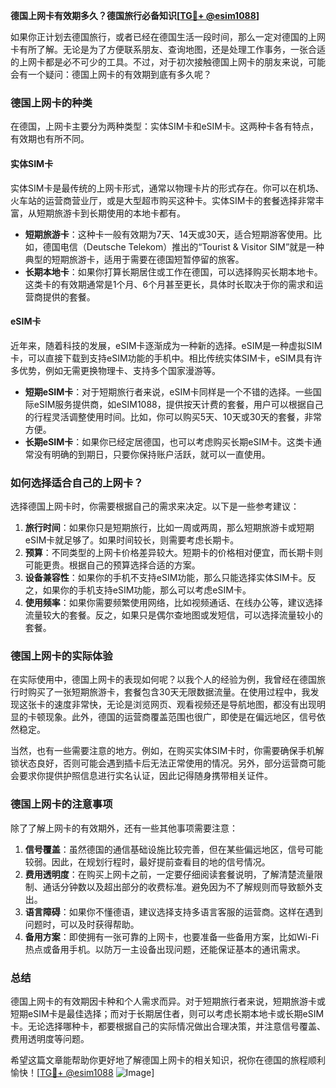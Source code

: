 **德国上网卡有效期多久？德国旅行必备知识[[TG💪+ @esim1088](https://t.me/s/esim1088)]**

如果你正计划去德国旅行，或者已经在德国生活一段时间，那么一定对德国的上网卡有所了解。无论是为了方便联系朋友、查询地图，还是处理工作事务，一张合适的上网卡都是必不可少的工具。不过，对于初次接触德国上网卡的朋友来说，可能会有一个疑问：德国上网卡的有效期到底有多久呢？

### 德国上网卡的种类

在德国，上网卡主要分为两种类型：实体SIM卡和eSIM卡。这两种卡各有特点，有效期也有所不同。

#### 实体SIM卡

实体SIM卡是最传统的上网卡形式，通常以物理卡片的形式存在。你可以在机场、火车站的运营商营业厅，或是大型超市购买这种卡。实体SIM卡的套餐选择非常丰富，从短期旅游卡到长期使用的本地卡都有。

- **短期旅游卡**：这种卡一般有效期为7天、14天或30天，适合短期游客使用。比如，德国电信（Deutsche Telekom）推出的“Tourist & Visitor SIM”就是一种典型的短期旅游卡，适用于需要在德国短暂停留的旅客。
- **长期本地卡**：如果你打算长期居住或工作在德国，可以选择购买长期本地卡。这类卡的有效期通常是1个月、6个月甚至更长，具体时长取决于你的需求和运营商提供的套餐。

#### eSIM卡

近年来，随着科技的发展，eSIM卡逐渐成为一种新的选择。eSIM是一种虚拟SIM卡，可以直接下载到支持eSIM功能的手机中。相比传统实体SIM卡，eSIM具有许多优势，例如无需更换物理卡、支持多个国家漫游等。

- **短期eSIM卡**：对于短期旅行者来说，eSIM卡同样是一个不错的选择。一些国际eSIM服务提供商，如eSIM1088，提供按天计费的套餐，用户可以根据自己的行程灵活调整使用时间。比如，你可以购买5天、10天或30天的套餐，非常方便。
- **长期eSIM卡**：如果你已经定居德国，也可以考虑购买长期eSIM卡。这类卡通常没有明确的到期日，只要你保持账户活跃，就可以一直使用。

### 如何选择适合自己的上网卡？

选择德国上网卡时，你需要根据自己的需求来决定。以下是一些参考建议：

1. **旅行时间**：如果你只是短期旅行，比如一周或两周，那么短期旅游卡或短期eSIM卡就足够了。如果时间较长，则需要考虑长期卡。
2. **预算**：不同类型的上网卡价格差异较大。短期卡的价格相对便宜，而长期卡则可能更贵。根据自己的预算选择合适的方案。
3. **设备兼容性**：如果你的手机不支持eSIM功能，那么只能选择实体SIM卡。反之，如果你的手机支持eSIM功能，那么可以考虑eSIM卡。
4. **使用频率**：如果你需要频繁使用网络，比如视频通话、在线办公等，建议选择流量较大的套餐。反之，如果只是偶尔查地图或发短信，可以选择流量较小的套餐。

### 德国上网卡的实际体验

在实际使用中，德国上网卡的表现如何呢？以我个人的经验为例，我曾经在德国旅行时购买了一张短期旅游卡，套餐包含30天无限数据流量。在使用过程中，我发现这张卡的速度非常快，无论是浏览网页、观看视频还是导航地图，都没有出现明显的卡顿现象。此外，德国的运营商覆盖范围也很广，即使是在偏远地区，信号依然稳定。

当然，也有一些需要注意的地方。例如，在购买实体SIM卡时，你需要确保手机解锁状态良好，否则可能会遇到插卡后无法正常使用的情况。另外，部分运营商可能会要求你提供护照信息进行实名认证，因此记得随身携带相关证件。

### 德国上网卡的注意事项

除了了解上网卡的有效期外，还有一些其他事项需要注意：

1. **信号覆盖**：虽然德国的通信基础设施比较完善，但在某些偏远地区，信号可能较弱。因此，在规划行程时，最好提前查看目的地的信号情况。
2. **费用透明度**：在购买上网卡之前，一定要仔细阅读套餐说明，了解清楚流量限制、通话分钟数以及超出部分的收费标准。避免因为不了解规则而导致额外支出。
3. **语言障碍**：如果你不懂德语，建议选择支持多语言客服的运营商。这样在遇到问题时，可以及时获得帮助。
4. **备用方案**：即使拥有一张可靠的上网卡，也要准备一些备用方案，比如Wi-Fi热点或备用手机。以防万一主设备出现问题，还能保证基本的通讯需求。

### 总结

德国上网卡的有效期因卡种和个人需求而异。对于短期旅行者来说，短期旅游卡或短期eSIM卡是最佳选择；而对于长期居住者，则可以考虑长期本地卡或长期eSIM卡。无论选择哪种卡，都要根据自己的实际情况做出合理决策，并注意信号覆盖、费用透明度等问题。

希望这篇文章能帮助你更好地了解德国上网卡的相关知识，祝你在德国的旅程顺利愉快！[[TG💪+ @esim1088](https://t.me/s/esim1088) ![Image](https://i.postimg.cc/4NQfJmqS/Snipaste-2025-05-13-00-14-12.png)]